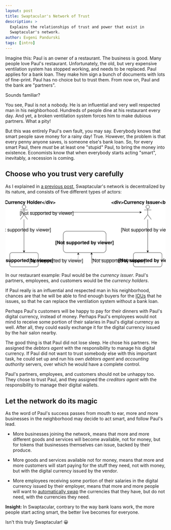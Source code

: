 ```yaml
---
layout: post
title: Swaptacular's Network of Trust
description: >
  Explains the relationships of trust and power that exist in
  Swaptacular's network.
author: Evgeni Pandurski
tags: [intro]
---
```


Imagine this: Paul is an owner of a restaurant. The business is good.
Many people love Paul's restaurant. Unfortunately, the old, but very
expensive ventilation system has stopped working, and needs to be
replaced. Paul applies for a bank loan. They make him sign a bunch of
documents with lots of fine-print. Paul has no choice but to trust
them. From now on, Paul and the bank are "partners".

Sounds familiar?

<!--more-->

You see, Paul is not a nobody. He is an influential and very well
respected man in his neighborhood. Hundreds of people dine at his
restaurant every day. And yet, a broken ventilation system forces him
to make dubious partners. What a pity!

But this was entirely Paul's own fault, you may say. Everybody knows
that smart people save money for a rainy day! True. However, the
problem is that every penny anyone saves, is someone else's bank
loan. So, for every smart Paul, there *must* be at least one "stupid"
Paul, to bring the money into existence. Economists know that when
everybody starts acting "smart", inevitably, a recession is coming.

## Choose who you trust very carefully

As I explained in [a previous
post](/2022/06/29/introducing-swaptacular/), Swaptacular's network is
decentralized by its nature, and consists of five different types of
actors:

<div class="message">
  <img src="/images/trust-relations.svg" alt="Trust Relations in Swaptacular">
</div>

In our restaurant example: Paul would be the *currency issuer*. Paul's
partners, employees, and customers would be the *currency holders*.

If Paul really is an influential and respected man in his
neighborhood, chances are that he will be able to find enough buyers
for the [IOUs](https://en.wikipedia.org/wiki/IOU) that he issues, so
that he can replace the ventilation system without a bank loan.

Perhaps Paul's customers will be happy to pay for their dinners with
Paul's digital currency, instead of money. Perhaps Paul's employees
would not mind to receive some portion of their salaries in Paul's
digital currency as well. After all, they could easily exchange it for
the digital currency issued by the hair salon nearby.

The good thing is that Paul did not lose sleep. He chose his
partners. He assigned the *debtors agent* with the responsibility to
manage his digital currency. If Paul did not want to trust somebody
else with this important task, he could set up and run his own
*debtors agent* and *accounting authority* servers, over which he
would have a complete control.

Paul's partners, employees, and customers should not be unhappy
too. They chose to trust Paul, and they assigned the *creditors agent*
with the responsibility to manage their digital wallets.

## Let the network do its magic

As the word of Paul's success passes from mouth to ear, more and more
businesses in the neighborhood may decide to act smart, and follow
Paul's lead.

- More businesses joining the network, means that more and more
  different goods and services will become available, not for money,
  but for tokens that businesses themselves can issue, backed by their
  produce.

- More goods and services available not for money, means that more and
  more customers will start paying for the stuff they need, not with
  money, but with the digital currency issued by the vendor.

- More employees receiving some portion of their salaries in the
  digital currency issued by their employer, means that more and more
  people will want to [automatically
  swap](/2022/07/03/what-is-a-currency-peg/) the currencies that they
  have, but do not need, with the currencies they need.

<div class="message">
  <b>Insight:</b> In Swaptacular, contrary to the way bank loans work,
  the more people start acting smart, the better live becomes for
  everyone.
</div>

Isn't this truly Swaptacular! 😀
